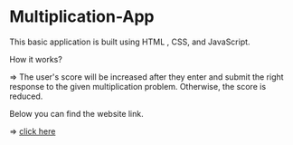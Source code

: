 # Multiplication-App
This basic application is built using HTML , CSS, and JavaScript.

How it works?

=> The user's score will be increased after they enter and submit the right response to the given multiplication problem. Otherwise, the score is reduced.

Below you can find the website link.

=> [click here](https://multiplicationapp-vl.netlify.app/)

